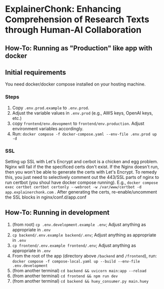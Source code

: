 # ExplainerChonk: Enhancing Comprehension of Research Texts through Human-AI Collaboration

## How-To: Running as "Production" like app with docker

## Initial requirements

You need docker/docker compose installed on your hosting machine.

### Steps

1. Copy `.env.prod.example` to `.env.prod`.
2. Adjust the variable values in `.env.prod` (e.g., AWS keys, OpenAI keys, etc.)
3. copy `frontend/env.devopment` to `frontend/env.production`. Adjust environment variables accordingly.
4. Run: `docker compose -f docker-compose.yaml --env-file .env.prod up -d`

### SSL

Setting up SSL with Let's Encrypt and cerbot is a chicken and egg problem. Nginx will fail if the the specificed certs don't exist. If the Nginx doesn't run, then you won't be able to generate the certs with Let's Encrypt. To remedy this, you just need to selectively comment out the 443/SSL parts of nginx to run certbot (you shoul have docker compose running). E.g., `docker compose exec certbot certbot certonly --webroot -w /var/www/certbot -d app.explainerchonk.com` . After generating the certs, re-enable/uncomment the SSL blocks in nginx/conf.d/app.conf

## How-To: Running in development

1. (from root) `cp .env.development.example .env`; Adjust anything as appropriate in `.env`
2. `cp backend/.env.example backend/.env`; Adjust anything as appropriate in `.env`
3. `cp frontend/.env.example frontend/.env`; Adjust anything as appropriate in `.env`
4. From the root of the app (directory above `/backend` and `/frontend`), run:
   `docker compose -f compose-local.yaml up --build --env-file .env.development`
5. (from another terminal) `cd backend && uvicorn main:app --reload`
6. (from another terminal) `cd frontend && npm run dev`
7. (from another terminal) `cd backend && huey_consumer.py main.huey`
